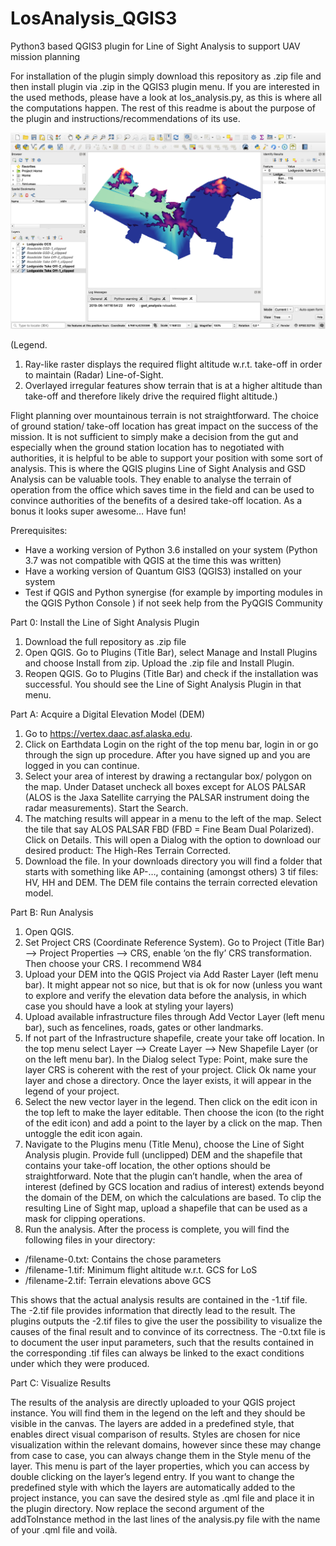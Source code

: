 # LosAnalysis_QGIS3
Python3 based QGIS3 plugin for Line of Sight Analysis to support UAV mission planning

For installation of the plugin simply download this repository as .zip file and then install plugin via .zip in the QGIS3 plugin menu. 
If you are interested in the used methods, please have a look at los_analysis.py, as this is where all the computations happen.
The rest of this readme is about the purpose of the plugin and instructions/recommendations of its use. 


![alt text](https://raw.githubusercontent.com/jo11he/LosAnalysis_QGIS3/master/Readme_image.png)

(Legend.
1. Ray-like raster displays the required flight altitude w.r.t. take-off in order to maintain (Radar) Line-of-Sight.
2. Overlayed irregular features show terrain that is at a higher altitude than take-off and therefore likely drive the required flight altitude.)

Flight planning over mountainous terrain is not straightforward. The choice of ground
station/ take-off location has great impact on the success of the mission. It is not sufficient
to simply make a decision from the gut and especially when the ground station location has
to negotiated with authorities, it is helpful to be able to support your position with some
sort of analysis. This is where the QGIS plugins Line of Sight Analysis and GSD Analysis can
be valuable tools. They enable to analyse the terrain of operation from the office which
saves time in the field and can be used to convince authorities of the benefits of a desired
take-off location. As a bonus it looks super awesome… Have fun!

Prerequisites:
- Have a working version of Python 3.6 installed on your system (Python 3.7 was not
compatible with QGIS at the time this was written)
- Have a working version of Quantum GIS3 (QGIS3) installed on your system
- Test if QGIS and Python synergise (for example by importing modules in the QGIS
Python Console ) if not seek help from the PyQGIS Community

Part 0: Install the Line of Sight Analysis Plugin
1. Download the full repository as .zip file
2. Open QGIS. Go to Plugins (Title Bar), select Manage and Install Plugins and choose
Install from zip. Upload the .zip file and Install Plugin.
3. Reopen QGIS. Go to Plugins (Title Bar) and check if the installation was successful.
You should see the Line of Sight Analysis Plugin in that menu.

Part A: Acquire a Digital Elevation Model (DEM)
1. Go to https://vertex.daac.asf.alaska.edu.
2. Click on Earthdata Login on the right of the top menu bar, login in or go through the
sign up procedure. After you have signed up and you are logged in you can continue.
3. Select your area of interest by drawing a rectangular box/ polygon on the map.
Under Dataset uncheck all boxes except for ALOS PALSAR (ALOS is the Jaxa Satellite
carrying the PALSAR instrument doing the radar measurements). Start the Search.
4. The matching results will appear in a menu to the left of the map. Select the tile that
say ALOS PALSAR FBD (FBD = Fine Beam Dual Polarized).
Click on Details. This will open a Dialog with the option to download our desired product:
The High-Res Terrain Corrected.
5. Download the file. In your downloads directory you will find a folder that starts with
something like AP-…, containing (amongst others) 3 tif files: HV, HH and DEM.
The DEM file contains the terrain corrected elevation model.

Part B: Run Analysis
1. Open QGIS.
2. Set Project CRS (Coordinate Reference System). Go to Project (Title Bar) --&gt; Project
Properties --&gt; CRS, enable ‘on the fly’ CRS transformation. Then choose your CRS. I
recommend W84
3. Upload your DEM into the QGIS Project via Add Raster Layer (left menu bar). It
might appear not so nice, but that is ok for now (unless you want to explore and
verify the elevation data before the analysis, in which case you should have a look at styling your layers)
4. Upload available infrastructure files through Add Vector Layer (left menu bar),
such as fencelines, roads, gates or other landmarks.
5. If not part of the Infrastructure shapefile, create your take off location. In the top
menu select Layer --&gt; Create Layer --&gt; New Shapefile Layer (or on the left menu
bar).
In the Dialog select Type: Point, make sure the layer CRS is coherent with the rest of
your project. Click Ok name your layer and chose a directory. Once the layer exists, it
will appear in the legend of your project.
6. Select the new vector layer in the legend. Then click on the edit icon in the top
left to make the layer editable. Then choose the icon (to the right of the edit icon)
and add a point to the layer by a click on the map. Then untoggle the edit icon again.
7. Navigate to the Plugins menu (Title Menu), choose the Line of Sight Analysis plugin.
Provide full (unclipped) DEM and the shapefile that contains
your take-off location, the other options should be straightforward. Note that
the plugin can’t handle, when the area of interest (defined by GCS location
and radius of interest) extends beyond the domain of the DEM, on which the
calculations are based. To clip the resulting Line of Sight map, upload a
shapefile that can be used as a mask for clipping operations.
8. Run the analysis. After the process is complete, you will find the following files in
your directory:
- /filename-0.txt: Contains the chose parameters
- /filename-1.tif: Minimum flight altitude w.r.t. GCS for LoS
- /filename-2.tif: Terrain elevations above GCS

This shows that the actual analysis results are contained in the -1.tif file. The -2.tif file
provides information that directly lead to the result. The plugins outputs the -2.tif
files to give the user the possibility to visualize the causes of the final result and to
convince of its correctness.
The -0.txt file is to document the user input parameters, such that the results
contained in the corresponding .tif files can always be linked to the exact conditions
under which they were produced.


Part C: Visualize Results

The results of the analysis are directly uploaded to your QGIS project instance. You will find
them in the legend on the left and they should be visible in the canvas.
The layers are added in a predefined style, that enables direct visual comparison of results.
Styles are chosen for nice visualization within the relevant domains, however since these
may change from case to case, you can always change them in the Style menu of the layer.
This menu is part of the layer properties, which you can access by double clicking on the
layer’s legend entry.
If you want to change the predefined style with which the layers are automatically added to
the project instance, you can save the desired style as .qml file and place it in the plugin
directory. Now replace the second argument of the addToInstance method in the last lines
of the analysis.py file with the name of your .qml file and voilà.
